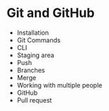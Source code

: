 # Git and GitHub
- Installation
- Git Commands
- CLI
- Staging area
- Push
- Branches
- Merge
- Working with multiple people
- GitHub
- Pull request
